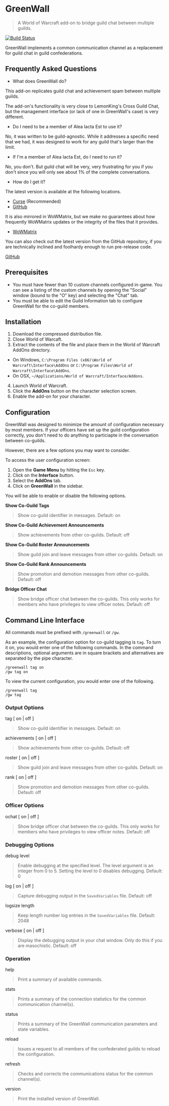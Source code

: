 # GreenWall #
> A World of Warcraft add-on to bridge guild chat between multiple guilds.

[![Build Status](https://travis-ci.org/AIE-Guild/GreenWall.svg?branch=feature%2F114_config_parser)](https://travis-ci.org/AIE-Guild/GreenWall)

GreenWall implements a common communication channel as a replacement for guild chat in guild confederations.

## Frequently Asked Questions ##

- What does GreenWall do?

This add-on replicates guild chat and achievement spam between multiple guilds.
 
The add-on's functionality is very close to LemonKing's Cross Guild Chat, but the management interface (or lack of one in GreenWall's case) is very different.
 
- Do I need to be a member of Alea Iacta Est to use it?

No, it was written to be guild-agnostic.  While it addresses a specific need that we had, it was designed to work for any guild that's larger than the limit.


- If I'm a member of Alea Iacta Est, do I need to run it?

No, you don't. But guild chat will be very, very frustrating for you if you don't since you will only see about 1% of the complete conversations.


- How do I get it?

The latest version is available at the following locations.

- [Curse](https://www.curseforge.com/wow/addons/greenwall) (Recommended)
- [GitHub](https://github.com/AIE-Guild/GreenWall/releases)

It is also mirrored in WoWMatrix, but we make no guarantees about how frequently WoWMatrix updates or the integrity of the files that it provides.

 - [WoWMatrix](http://www.wowmatrix.com/)

You can also check out the latest version from the GitHub repository, if you are technically inclined and foolhardy enough to run pre-release code.

[GitHub](https://github.com/AIE-Guild/GreenWall)


## Prerequisites ##


- You must have fewer than 10 custom channels configured in-game.  You can see a listing of the custom channels by opening the "Social" window (bound to the "O" key) and selecting the "Chat" tab.
- You must be able to edit the Guild Information tab to configure GreenWall for the co-guild members.


## Installation ##

1. Download the compressed distribution file.
2. Close World of Warcaft.
3. Extract the contents of the file and place them in the World of Warcraft AddOns directory.
  - On Windows, `C:\Program Files (x86)\World of Warcraft\Interface\AddOns` or `C:\Program Files\World of Warcraft\Interface\AddOns`.
  - On OSX, `~/Applications/World of Warcraft/Interface/Addons`.
4. Launch World of Warcraft.
5. Click the __AddOns__ button on the character selection screen.
6. Enable the add-on for your character.


## Configuration ##

GreenWall was designed to minimize the amount of configuration necessary by most members.  If your officers have set up the guild configuration correctly, you don't need to do anything to particiapte in the conversation between co-guilds.

However, there are a few options you may want to consider.  

To access the user configuration screen:

1. Open the **Game Menu** by hitting the `Esc` key.
2. Click on the **Interface** button.
3. Select the **AddOns** tab.
4. Click on **GreenWall** in the sidebar.

You will be able to enable or disable the following options.

**Show Co-Guild Tags**
> Show co-guild identifier in messages. 
> Default: on

**Show Co-Guild Achievement Announcements**
> Show achievements from other co-guilds. 
> Default: off

**Show Co-Guild Roster Announcements**
> Show guild join and leave messages from other co-guilds. 
> Default: on 

**Show Co-Guild Rank Announcements**
> Show promotion and demotion messages from other co-guilds. 
> Default: off 

**Bridge Officer Chat**
> Show bridge officer chat between the co-guilds. This only works for members who have privileges to view officer notes.
> Default: off 

## Command Line Interface ##

All commands must be prefixed with `/greenwall` or `/gw`.

As an example, the configuration option for co-guild tagging is `tag`. To turn it on, you would enter one of the following commands. In the command descriptions, optional arguments are in square brackets and alternatives are separated by the pipe character.

    /greenwall tag on
    /gw tag on

To view the current configuration, you would enter one of the following.

    /greenwall tag
    /gw tag

### Output Options ###

tag [ on | off ]
> Show co-guild identifier in messages. 
> Default: on

achievements [ on | off ]
> Show achievements from other co-guilds. 
> Default: off

roster [ on | off ]
> Show guild join and leave messages from other co-guilds. 
> Default: on 

rank [ on | off ]
> Show promotion and demotion messages from other co-guilds. 
> Default: off 


### Officer Options ###

ochat [ on | off ]
> Show bridge officer chat between the co-guilds. This only works for members who have privileges to view officer notes.
> Default: off 


### Debugging Options ###

debug level
> Enable debugging at the specified level. The level argument is an integer from 0 to 5. Setting the level to 0 disables debugging. 
> Default: 0 

log [ on | off ]
> Capture debugging output in the `SavedVariables` file. 
> Default: off 

logsize length
> Keep length number log entries in the `SavedVariables` file. 
> Default: 2048 

verbose [ on | off ]
> Display the debugging output in your chat window. Only do this if you are masochistic. 
> Default: off 


### Operation ###

help
> Print a summary of available commands. 

stats
> Prints a summary of the connection statistics for the common communication channel(s). 

status
> Prints a summary of the GreenWall communication parameters and state variables. 

reload
> Issues a request to all members of the confederated guilds to reload the configuration. 

refresh
> Checks and corrects the communications status for the common channel(s). 

version
> Print the installed version of GreenWall. 

